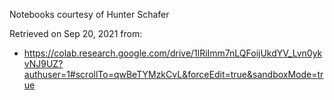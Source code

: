 Notebooks courtesy of Hunter Schafer

Retrieved on Sep 20, 2021 from:

- https://colab.research.google.com/drive/1lRiImm7nLQFoijUkdYV_Lvn0ykvNJ9UZ?authuser=1#scrollTo=qwBeTYMzkCvL&forceEdit=true&sandboxMode=true